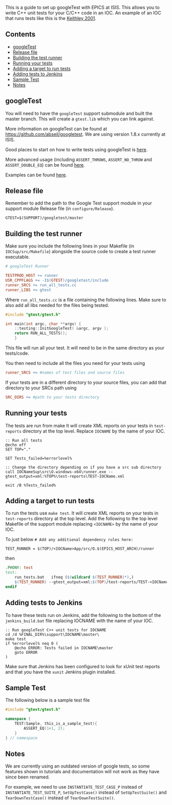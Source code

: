 This is a guide to set up googleTest with EPICS at ISIS. This allows you to write C++ unit tests for your C/C++ code in an IOC. An example of an IOC that runs tests like this is the [Keithley 2001](https://github.com/ISISComputingGroup/EPICS-Keithley_2001).

## Contents
* [googleTest](#googletest)
* [Release file](#Release-file)
* [Building the test runner](#building-the-test-runner)
* [Running your tests](#running-your-tests)
* [Adding a target to run tests](#Adding-a-target-to-run-tests)
* [Adding tests to Jenkins](#adding-tests-to-Jenkins)
* [Sample Test](#sample-test)
* [Notes](#Notes)


## googleTest

You will need to have the `googleTest` support submodule and built the master branch. This will create a `gtest.lib` which you can link against.

More information on googleTest can be found at https://github.com/abseil/googletest. We are using version 1.8.x currently at ISIS.

Good places to start on how to write tests using googleTest is [here](https://github.com/abseil/googletest/blob/master/googletest/docs/primer.md). 

More advanced usage (including `ASSERT_THROWS`, `ASSERT_NO_THROW` and `ASSERT_DOUBLE_EQ`) can be found [here](https://github.com/abseil/googletest/blob/master/googletest/docs/advanced.md). 

Examples can be found [here](https://github.com/abseil/googletest/blob/master/googletest/docs/samples.md).

## Release file

Remember to add the path to the Google Test support module in your support module Release file (in `configure/Release`).

```
GTEST=$(SUPPORT)/googletest/master
```

## Building the test runner

Make sure you include the following lines in your Makefile (in `IOCSup/src/Makefile`) alongside the source code to create a test runner executable.

```Makefile
# googleTest Runner

TESTPROD_HOST += runner
USR_CPPFLAGS += -I$(GTEST)/googletest/include 
runner_SRCS += run_all_tests.cc
runner_LIBS += gtest
```

Where `run_all_tests.cc` is a file containing the following lines. Make sure to also add all libs needed for the files being tested.

```C++
#include "gtest/gtest.h"

int main(int argc, char **argv) {
    ::testing::InitGoogleTest( &argc, argv );
    return RUN_ALL_TESTS();
    }

```

This file will run all your test. It will need to be in the same directory as your tests/code.

You then need to include all the files you need for your tests using 
```Makefile
runner_SRCS += #names of test files and source files
```

If your tests are in a different directory to your source files, you can add that directory to your SRCs path using 

```Makefile
SRC_DIRS += #path to your tests directory
```

## Running your tests

The tests are run from make It will create XML reports on your tests in `test-reports` directory at the top level. Replace `IOCNAME` by the name of your IOC.

```batch
:: Run all tests
@echo off
SET TOP="."

SET Tests_failed=%errorlevel%

:: Change the directory depending on if you have a src sub directory
call IOCNameSup\src\O.windows-x64\runner.exe --gtest_output=xml:%TOP%\test-reports\TEST-IOCName.xml

exit /B %Tests_failed%
```

## Adding a target to run tests

To run the tests use `make test`. It will create XML reports on your tests in `test-reports` directory at the top level. 
Add the following to the top level Makefile of the support module replacing `<IOCNAME>` by the name of your IOC.

To just below `# Add any additional dependency rules here:`

```
TEST_RUNNER = $(TOP)/<IOCName>App/src/O.$(EPICS_HOST_ARCH)/runner
```

then

```Makefile
.PHONY: test
test:
	run_tests.bat 	ifneq ($(wildcard $(TEST_RUNNER)*),)
	$(TEST_RUNNER) --gtest_output=xml:$(TOP)/test-reports/TEST-<IOCName>.xml
endif
```

## Adding tests to Jenkins

To have these tests run on Jenkins, add the following to the bottom of the `jenkins_build.bat` file replacing IOCNAME with the name of your IOC.

```batch
:: Run googleTest C++ unit tests for IOCNAME
cd /d %FINAL_DIR%\support\IOCNAME\master\
make test
if %errorlevel% neq 0 (
    @echo ERROR: Tests failed in IOCNAME\master
    goto ERROR
)
```

Make sure that Jenkins has been configured to look for xUnit test reports and that you have the `xunit` Jenkins plugin installed.

## Sample Test

The following below is a sample test file

```C++
#include "gtest/gtest.h"

namespace {
    TEST(Sample, this_is_a_sample_test){
        ASSERT_EQ(1+1, 2);
    }
} // namespace

```

## Notes
We are currently using an outdated version of google tests, so some features shown in tutorials and documentation will not work as they have since been renamed.

For example, we need to use `INSTANTIATE_TEST_CASE_P` instead of `INSTANTIATE_TEST_SUITE_P`, `SetUpTestCase()` instead of `SetUpTestSuite()` and `TearDownTestCase()` instead of `TearDownTestSuite()`.